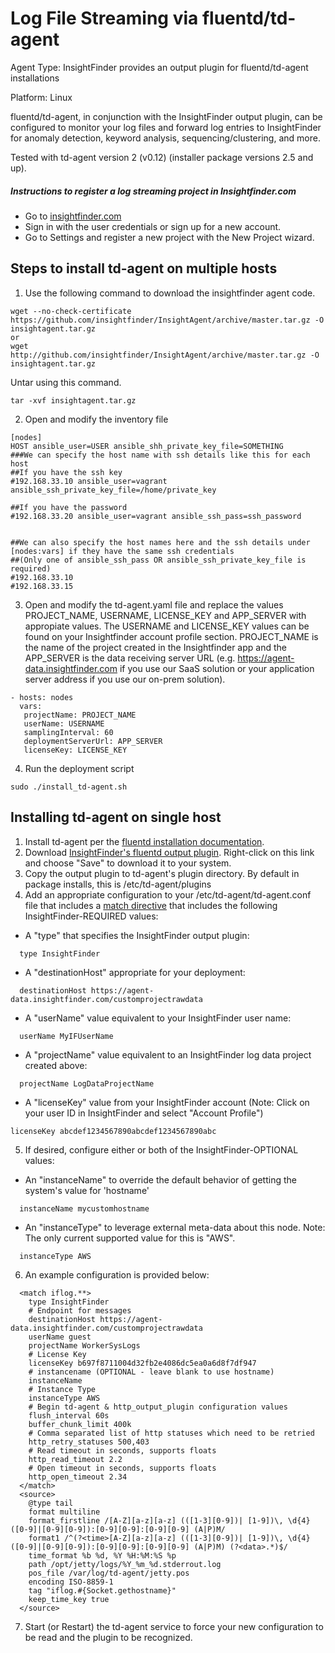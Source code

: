 # Log File Streaming via fluentd/td-agent
Agent Type: InsightFinder provides an output plugin for fluentd/td-agent installations

Platform: Linux

fluentd/td-agent, in conjunction with the InsightFinder output plugin, can be configured to monitor your log files and forward log entries to InsightFinder for anomaly detection, keyword analysis, sequencing/clustering, and more.

Tested with td-agent version 2 (v0.12) (installer package versions 2.5 and up).

##### Instructions to register a log streaming project in Insightfinder.com
- Go to [insightfinder.com](https://insightfinder.com/)
- Sign in with the user credentials or sign up for a new account.
- Go to Settings and register a new project with the New Project wizard.
## Steps to install td-agent on multiple hosts

1) Use the following command to download the insightfinder agent code.
```
wget --no-check-certificate https://github.com/insightfinder/InsightAgent/archive/master.tar.gz -O insightagent.tar.gz
or
wget http://github.com/insightfinder/InsightAgent/archive/master.tar.gz -O insightagent.tar.gz
```
Untar using this command.
```
tar -xvf insightagent.tar.gz
```

2) Open and modify the inventory file

```
[nodes]
HOST ansible_user=USER ansible_shh_private_key_file=SOMETHING
###We can specify the host name with ssh details like this for each host
##If you have the ssh key
#192.168.33.10 ansible_user=vagrant ansible_ssh_private_key_file=/home/private_key

##If you have the password
#192.168.33.20 ansible_user=vagrant ansible_ssh_pass=ssh_password


##We can also specify the host names here and the ssh details under [nodes:vars] if they have the same ssh credentials
##(Only one of ansible_ssh_pass OR ansible_ssh_private_key_file is required)
#192.168.33.10
#192.168.33.15

```

3) Open and modify the td-agent.yaml file and replace the values PROJECT_NAME, USERNAME, LICENSE_KEY and APP_SERVER with appropiate values. The USERNAME and LICENSE_KEY values can be found on your Insightfinder account profile section. PROJECT_NAME is the name of the project created in the Insightfinder app and the APP_SERVER is the data receiving server URL (e.g. https://agent-data.insightfinder.com if you use our SaaS solution or your application server address if you use our on-prem solution). 
 
 ```
 - hosts: nodes
   vars:
    projectName: PROJECT_NAME
    userName: USERNAME
    samplingInterval: 60
    deploymentServerUrl: APP_SERVER
    licenseKey: LICENSE_KEY

  ```

  4) Run the deployment script
  ```
  sudo ./install_td-agent.sh

  ```
## Installing td-agent on single host

1. Install td-agent per the [fluentd installation documentation](http://docs.fluentd.org/v0.12/categories/installation).
2. Download [InsightFinder's fluentd output plugin](https://raw.githubusercontent.com/insightfinder/InsightAgent/master/td-agent/out_InsightFinder.rb).  Right-click on this link and choose "Save" to download it to your system.
3. Copy the output plugin to td-agent's plugin directory.  By default in package installs, this is /etc/td-agent/plugins
4. Add an appropriate configuration to your /etc/td-agent/td-agent.conf file that includes a [match directive](http://docs.fluentd.org/v0.12/articles/config-file#2-ldquomatchrdquo-tell-fluentd-what-to-do) that includes the following InsightFinder-REQUIRED values:
- A "type" that specifies the InsightFinder output plugin:
~~~~
  type InsightFinder
~~~~
- A "destinationHost" appropriate for your deployment:
~~~~
  destinationHost https://agent-data.insightfinder.com/customprojectrawdata
~~~~
- A "userName" value equivalent to your InsightFinder user name:
~~~~
  userName MyIFUserName
~~~~
- A "projectName" value equivalent to an InsightFinder log data project created above:
~~~~
  projectName LogDataProjectName
~~~~
- A "licenseKey" value from your InsightFinder account (Note: Click on your user ID in InsightFinder and select "Account Profile")
~~~~
licenseKey abcdef1234567890abcdef1234567890abc
~~~~
5. If desired, configure either or both of the InsightFinder-OPTIONAL values:
- An "instanceName" to override the default behavior of getting the system's value for 'hostname'
~~~~
  instanceName mycustomhostname
~~~~
- An "instanceType" to leverage external meta-data about this node.  Note:  The only current supported value for this is "AWS".
~~~~
  instanceType AWS
~~~~
6. An example configuration is provided below:
~~~~
  <match iflog.**>
    type InsightFinder
    # Endpoint for messages
    destinationHost https://agent-data.insightfinder.com/customprojectrawdata
    userName guest
    projectName WorkerSysLogs
    # License Key
    licenseKey b697f8711004d32fb2e4086dc5ea0a6d8f7df947
    # instancename (OPTIONAL - leave blank to use hostname)
    instanceName
    # Instance Type
    instanceType AWS    
    # Begin td-agent & http_output_plugin configuration values
    flush_interval 60s
    buffer_chunk_limit 400k
    # Comma separated list of http statuses which need to be retried
    http_retry_statuses 500,403
    # Read timeout in seconds, supports floats
    http_read_timeout 2.2
    # Open timeout in seconds, supports floats
    http_open_timeout 2.34
  </match>
  <source>
    @type tail
    format multiline
    format_firstline /[A-Z][a-z][a-z] (([1-3][0-9])| [1-9])\, \d{4} ([0-9]|[0-9][0-9]):[0-9][0-9]:[0-9][0-9] (A|P)M/
    format1 /^(?<time>[A-Z][a-z][a-z] (([1-3][0-9])| [1-9])\, \d{4} ([0-9]|[0-9][0-9]):[0-9][0-9]:[0-9][0-9] (A|P)M) (?<data>.*)$/
    time_format %b %d, %Y %H:%M:%S %p
    path /opt/jetty/logs/%Y_%m_%d.stderrout.log
    pos_file /var/log/td-agent/jetty.pos
    encoding ISO-8859-1
    tag "iflog.#{Socket.gethostname}"
    keep_time_key true
  </source>
~~~~
7.  Start (or Restart) the td-agent service to force your new configuration to be read and the plugin to be recognized.
